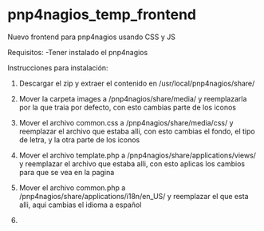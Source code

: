# pnp4nagios_temp_frontend
Nuevo frontend para pnp4nagios usando CSS y JS


Requisitos: 
  -Tener instalado el pnp4nagios


Instrucciones para instalación:

1) Descargar el zip y extraer el contenido en /usr/local/pnp4nagios/share/

2) Mover la carpeta images a /pnp4nagios/share/media/ y reemplazarla por la que traia por defecto, con esto cambias parte de los iconos

3) Mover el archivo common.css a /pnp4nagios/share/media/css/ y reemplazar el archivo que estaba alli, con esto cambias el fondo, el tipo de letra, y la otra parte de los iconos

4) Mover el archivo template.php a /pnp4nagios/share/applications/views/ y reemplazar el archivo que estaba alli, con esto aplicas los cambios para que se vea en la pagina

5) Mover el archivo common.php a /pnp4nagios/share/applications/i18n/en_US/ y reemplazar el que esta alli, aqui cambias el idioma a español

6) 
